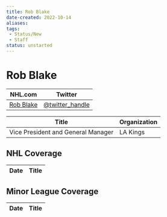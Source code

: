 ```yaml
---
title: Rob Blake
date-created: 2022-10-14
aliases: 
tags:
 - Status/New
 - Staff
status: unstarted
---
```


# Rob Blake

NHL.com | Twitter
-|-
[Rob Blake]() | [@twitter_handle](https://twitter.com/)

Title | Organization 
--- | ---
Vice President and General Manager | LA Kings


## NHL  Coverage
Date | Title
---|---



## Minor League Coverage
Date | Title
---|---



